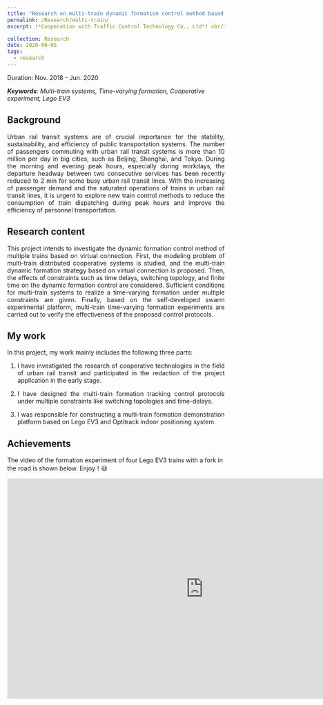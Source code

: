 ```yaml
---
title: "Research on multi-train dynamic formation control method based on virtual coupling frame"
permalink: /Research/multi-train/
excerpt: (*Cooperation with Traffic Control Technology Co., Ltd*) <br/> Supported by Beijing Natural Science Foundation. <br/> <a href="https://jianhua-WANG-BUAA.github.io/Research/multi-train/"><img src="https://jianhua-WANG-BUAA.github.io/images/multi-train-lego-experiment.png" alt="multi-train-lego-experiment.png" border="0" width="500" /></a>

collection: Research
date: 2020-06-05
tags:
  - research
---
```



Duration: Nov. 2018 - Jun. 2020

***Keywords***: *Multi-train systems, Time-varying formation, Cooperative experiment, Lego EV3*

<!-- <body>
  <p style="color:rgb(51, 156, 255);">
   ***Keywords***: *Multi-train systems, Time-varying formation, Cooperative experiment, Lego EV3*
   </p>
</body> -->


## Background

<!-- 城市轨道交通作为首都交通网络的中枢神经，对首都经济发展起着重要支撑作用。为进一步提高首都城市轨道交通服务质量，充分发挥多列车协同化运营优势，拟采用多列车编队控制技术来保障多列车高效有序地执行任务。多列车通过虚拟连挂的方式来动态调整它们之间的相对距离，在保证多列车之间安全性的基础上，同时提高了多列车协同运营的效率，避免了传统多列车之间物理连挂，集中式调度控制等问题。 -->
<p style="text-align:justify; text-justify:inter-ideograph;">
Urban rail transit systems are of crucial importance for the stability, sustainability, and efficiency of public transportation systems. The number of passengers commuting with urban rail transit systems is more than 10 million per day in big cities, such as Beijing, Shanghai, and Tokyo. During the morning and evening peak hours, especially during workdays, the departure headway between two consecutive services has been recently reduced to 2 min for some busy urban rail transit lines. With the increasing of passenger demand and the saturated operations of trains in urban rail transit lines, it is urgent to explore new train control methods to reduce the consumption of train dispatching during peak hours and improve the efficiency of personnel transportation.
</p>

## Research content

<!-- 本项目拟研究基于虚拟连挂的多列车动态编队控制方法。首先，研究多列车分布式协同系统建模问题，提出基于虚拟连挂的多列车动态编队策略，设计多列车动态编队控制器构型。其次，研究时变编队、切换拓扑、有限时间等约束对动态编队控制的影响，给出在多约束条件下实现多列车动态编队控制的判据。最后，基于自主研发的集群实验平台开展实物验证，通过动态编队控制实验对相关算法进行验证与评估。 -->

<p style="text-align:justify; text-justify:inter-ideograph;">
This project intends to investigate the dynamic formation control method of multiple trains based on virtual connection. First, the modeling problem of multi-train distributed cooperative systems is studied, and the multi-train dynamic formation strategy based on virtual connection is proposed. Then, the effects of constraints such as time delays, switching topology, and finite time on the dynamic formation control are considered. Sufficient conditions for multi-train systems to realize a time-varying formation under multiple constraints are given. Finally, based on the self-developed swarm experimental platform, multi-train time-varying formation experiments are carried out to verify the effectiveness of the proposed control protocols.  
</p>


## My work

In this project, my work mainly includes the following three parts:

1. <p style="text-align:justify; text-justify:inter-ideograph;"> I have investigated the research of cooperative technologies in the field of urban rail transit and participated in the redaction of the project application in the early stage.</p>
2. <p style="text-align:justify; text-justify:inter-ideograph;">I have designed the multi-train formation tracking control protocols under multiple constraints like switching topologies and time-delays.</p>
3. <p style="text-align:justify; text-justify:inter-ideograph;">I was responsible for constructing a multi-train formation demonstration platform based on Lego EV3 and Optitrack indoor positioning system.</p>


## Achievements

<!-- 四辆乐高小车在有岔路的情况下的编队实验视频如下图。 -->

The video of the formation experiment of four Lego EV3 trains with a fork in the road is shown below. Enjoy！😃

<iframe width="908" height="511" src="https://www.youtube.com/embed/wXUTkhT4IXA" frameborder="0" allow="accelerometer; autoplay; encrypted-media; gyroscope; picture-in-picture" allowfullscreen></iframe>

